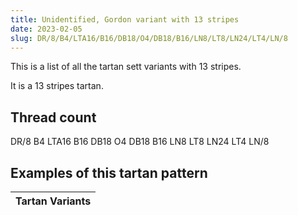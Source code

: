 ```yaml
---
title: Unidentified, Gordon variant with 13 stripes
date: 2023-02-05
slug: DR/8/B4/LTA16/B16/DB18/O4/DB18/B16/LN8/LT8/LN24/LT4/LN/8
---
```

This is a list of all the tartan sett variants with 13 stripes.

It is a 13 stripes tartan.


## Thread count
DR/8 B4 LTA16 B16 DB18 O4 DB18 B16 LN8 LT8 LN24 LT4 LN/8

## Examples of this tartan pattern

| Tartan Variants |
|---------------|
